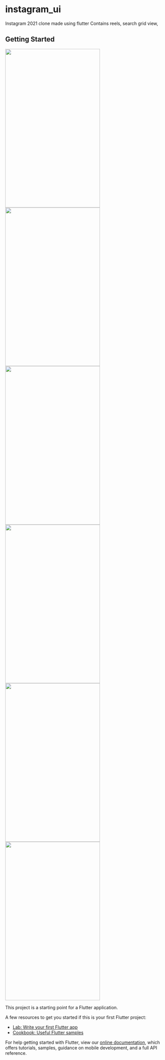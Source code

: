 # instagram_ui

Instagram 2021 clone made using flutter
Contains reels, search grid view,

## Getting Started
<div class="container">
  <div class="row">
    
<img src="https://user-images.githubusercontent.com/69755039/143600153-7989cd5f-d955-4067-87a3-d1463d7fa694.png " width="300" height="500">

  

<img src="https://user-images.githubusercontent.com/69755039/143600161-aa7453c4-8597-4db8-8792-455a90deab76.png " width="300" height="500">
 
   
 
<img src="https://user-images.githubusercontent.com/69755039/143600164-3c8ce521-cb26-4d4b-aa46-0e89d89cea6a.png " width="300" height="500">
    </div>

   <div class="row">
    
<img src="https://user-images.githubusercontent.com/69755039/143600168-364ad4fe-41f9-4310-91f7-559461b09b28.png " width="300" height="500">

  

<img src="https://user-images.githubusercontent.com/69755039/143600171-23456308-d936-401f-a122-3f7a153b71a6.png " width="300" height="500">
 
   
 
<img src="https://user-images.githubusercontent.com/69755039/143600174-7f10987e-3665-49bc-b346-6f3e9a30df08.png" width="300" height="500">
    </div>
</div>


This project is a starting point for a Flutter application.

A few resources to get you started if this is your first Flutter project:

- [Lab: Write your first Flutter app](https://flutter.dev/docs/get-started/codelab)
- [Cookbook: Useful Flutter samples](https://flutter.dev/docs/cookbook)

For help getting started with Flutter, view our
[online documentation](https://flutter.dev/docs), which offers tutorials,
samples, guidance on mobile development, and a full API reference.
